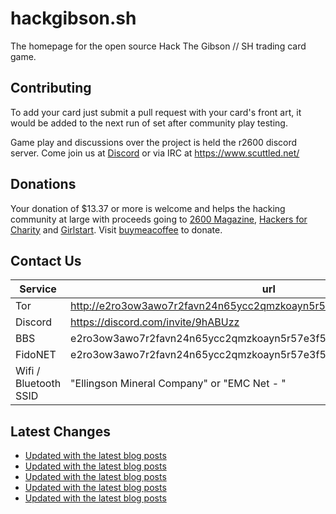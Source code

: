 # hackgibson.sh
The homepage for the open source Hack The Gibson // SH trading card game.


## Contributing

To add your card just submit a pull request with your card's front art, it would be added to the next run of set after community play testing.

Game play and discussions over the project is held the r2600 discord server. Come join us at [Discord](https://discord.com/invite/9hABUzz) or via IRC at https://www.scuttled.net/


## Donations

Your donation of $13.37 or more is welcome and helps the hacking community at large with proceeds going to [2600 Magazine](https://2600.com/), [Hackers for Charity](https://hackersforcharity.org) and [Girlstart](https://girlstart.org).  Visit [buymeacoffee](https://www.buymeacoffee.com/hackgibson.sh) to donate.


## Contact Us

Service | url
-|-
Tor | http://e2ro3ow3awo7r2favn24n65ycc2qmzkoayn5r57e3f56nvjwdcgg32ad.onion
Discord | https://discord.com/invite/9hABUzz
BBS | e2ro3ow3awo7r2favn24n65ycc2qmzkoayn5r57e3f56nvjwdcgg32ad.onion:23
FidoNET | e2ro3ow3awo7r2favn24n65ycc2qmzkoayn5r57e3f56nvjwdcgg32ad.onion:24554
Wifi / Bluetooth SSID | "Ellingson Mineral Company" or "EMC Net - <fidonet address>"

## Latest Changes
<!-- BLOG-POST-LIST:START -->
- [Updated with the latest blog posts](https://github.com/DFW2600/hackgibson.sh/commit/7c661827fb425efb72dd4a1923fdfc33a0946c78)
- [Updated with the latest blog posts](https://github.com/DFW2600/hackgibson.sh/commit/d2cab16905009fafb98d3dc54802a60ab7376a16)
- [Updated with the latest blog posts](https://github.com/DFW2600/hackgibson.sh/commit/8e7eec1f4231c4d1fbacec2919271e4429c0d569)
- [Updated with the latest blog posts](https://github.com/DFW2600/hackgibson.sh/commit/c3b7f8e2057b32a2d6ef193cf884900258f0c79b)
- [Updated with the latest blog posts](https://github.com/DFW2600/hackgibson.sh/commit/6d1146e87454ad302cfd3e09ec6c3de9d9c2dd16)
<!-- BLOG-POST-LIST:END -->
